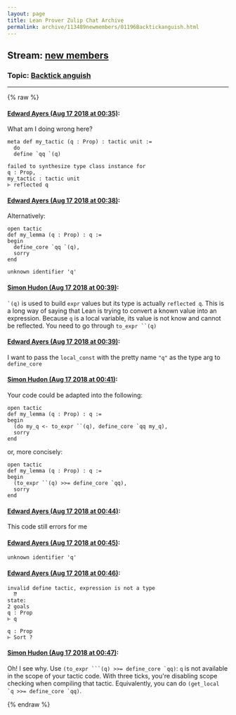 ```yaml
---
layout: page
title: Lean Prover Zulip Chat Archive 
permalink: archive/113489newmembers/01196Backtickanguish.html
---
```


## Stream: [new members](index.html)
### Topic: [Backtick anguish](01196Backtickanguish.html)

---


{% raw %}
#### [ Edward Ayers (Aug 17 2018 at 00:35)](https://leanprover.zulipchat.com/#narrow/stream/113489-new%20members/topic/Backtick%20anguish/near/132269318):
What am I doing wrong here?
```lean
meta def my_tactic (q : Prop) : tactic unit := 
  do
  define `qq `(q)
```

```lean
failed to synthesize type class instance for
q : Prop,
my_tactic : tactic unit
⊢ reflected q
```

#### [ Edward Ayers (Aug 17 2018 at 00:38)](https://leanprover.zulipchat.com/#narrow/stream/113489-new%20members/topic/Backtick%20anguish/near/132269450):
Alternatively:
```lean
open tactic
def my_lemma (q : Prop) : q := 
begin 
  define_core `qq `(q),
  sorry
end
```
```lean
unknown identifier 'q'
```

#### [ Simon Hudon (Aug 17 2018 at 00:39)](https://leanprover.zulipchat.com/#narrow/stream/113489-new%20members/topic/Backtick%20anguish/near/132269475):
`` `(q) `` is used to build `expr` values but its type is actually `reflected q`. This is a long way of saying that Lean is trying to convert a known value into an expression. Because `q` is a local variable, its value is not know and cannot be reflected. You need to go through ``` to_expr ``(q) ```

#### [ Edward Ayers (Aug 17 2018 at 00:39)](https://leanprover.zulipchat.com/#narrow/stream/113489-new%20members/topic/Backtick%20anguish/near/132269478):
I want to pass the `local_const` with the pretty name `"q"` as the type arg to `define_core`

#### [ Simon Hudon (Aug 17 2018 at 00:41)](https://leanprover.zulipchat.com/#narrow/stream/113489-new%20members/topic/Backtick%20anguish/near/132269547):
Your code could be adapted into the following:

```lean
open tactic
def my_lemma (q : Prop) : q :=
begin
  (do my_q <- to_expr ``(q), define_core `qq my_q),
  sorry
end
```

or, more concisely:

```lean
open tactic
def my_lemma (q : Prop) : q :=
begin
  (to_expr ``(q) >>= define_core `qq),
  sorry
end
```

#### [ Edward Ayers (Aug 17 2018 at 00:44)](https://leanprover.zulipchat.com/#narrow/stream/113489-new%20members/topic/Backtick%20anguish/near/132269677):
This code still errors for me

#### [ Edward Ayers (Aug 17 2018 at 00:45)](https://leanprover.zulipchat.com/#narrow/stream/113489-new%20members/topic/Backtick%20anguish/near/132269696):
`unknown identifier 'q'`

#### [ Edward Ayers (Aug 17 2018 at 00:46)](https://leanprover.zulipchat.com/#narrow/stream/113489-new%20members/topic/Backtick%20anguish/near/132269755):
```lean
invalid define tactic, expression is not a type
  ⁇
state:
2 goals
q : Prop
⊢ q

q : Prop
⊢ Sort ?
```

#### [ Simon Hudon (Aug 17 2018 at 00:47)](https://leanprover.zulipchat.com/#narrow/stream/113489-new%20members/topic/Backtick%20anguish/near/132269770):
Oh! I see why. Use ````(to_expr ```(q) >>= define_core `qq)````: `q` is not available in the scope of your tactic code. With three ticks, you're disabling scope checking when compiling that tactic. Equivalently, you can do ``(get_local `q >>= define_core `qq)``.


{% endraw %}
